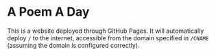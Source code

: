 # A Poem A Day

This is a website deployed through GitHub Pages. It will automatically deploy `/` to the internet, accessible from the domain specified in `/CNAME` (assuming the domain is configured correctly).